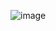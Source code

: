 ![image](https://user-images.githubusercontent.com/105366359/205544671-dbc5f35f-fa8c-47c3-a468-e525187795e2.png)
